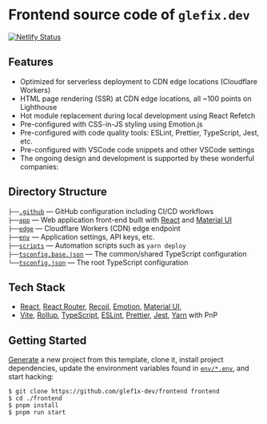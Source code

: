 # Frontend source code of `glefix.dev`

[![Netlify Status](https://api.netlify.com/api/v1/badges/3221713c-01b3-44f9-877a-0e40750548f0/deploy-status)](https://app.netlify.com/sites/glefixblog/deploys)

## Features

- Optimized for serverless deployment to CDN edge locations (Cloudflare Workers)
- HTML page rendering (SSR) at CDN edge locations, all ~100 points on Lighthouse
- Hot module replacement during local development using React Refetch
- Pre-configured with CSS-in-JS styling using Emotion.js
- Pre-configured with code quality tools: ESLint, Prettier, TypeScript, Jest, etc.
- Pre-configured with VSCode code snippets and other VSCode settings
- The ongoing design and development is supported by these wonderful companies:

## Directory Structure

`├──`[`.github`](.github) — GitHub configuration including CI/CD workflows<br>
`├──`[`app`](app) — Web application front-end built with [React](https://reactjs.org/) and [Material UI](https://mui.com/core/)<br>
`├──`[`edge`](edge) — Cloudflare Workers (CDN) edge endpoint<br>
`├──`[`env`](env) — Application settings, API keys, etc.<br>
`├──`[`scripts`](scripts) — Automation scripts such as `yarn deploy`<br>
`├──`[`tsconfig.base.json`](tsconfig.base.json) — The common/shared TypeScript configuration<br>
`└──`[`tsconfig.json`](tsconfig.json) — The root TypeScript configuration<br>

## Tech Stack

- [React](https://reactjs.org/), [React Router](https://reactrouter.com/), [Recoil](https://recoiljs.org/),
  [Emotion](https://emotion.sh/), [Material UI](https://next.material-ui.com/),
- [Vite](https://vitejs.dev/), [Rollup](https://rollupjs.org/),
  [TypeScript](https://www.typescriptlang.org/), [ESLint](https://eslint.org/),
  [Prettier](https://prettier.io/), [Jest](https://jestjs.io/),
  [Yarn](https://yarnpkg.com/) with PnP

## Getting Started

[Generate](https://github.com/kriasoft/react-starter-kit/generate) a new project
from this template, clone it, install project dependencies, update the
environment variables found in [`env/*.env`](env/), and start hacking:

```
$ git clone https://github.com/glef1x-dev/frontend frontend
$ cd ./frontend
$ pnpm install
$ pnpm run start
```
